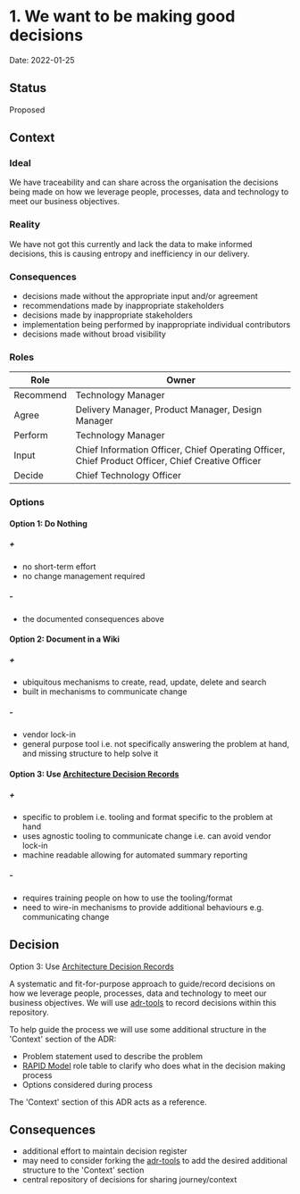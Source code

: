 # 1. We want to be making good decisions

Date: 2022-01-25

## Status

Proposed

## Context

### Ideal

We have traceability and can share across the organisation the decisions being made on how we leverage people, processes, data and technology to meet our business objectives.

### Reality

We have not got this currently and lack the data to make informed decisions, this is causing entropy and inefficiency in our delivery.

### Consequences

* decisions made without the appropriate input and/or agreement
* recommendations made by inappropriate stakeholders
* decisions made by inappropriate stakeholders
* implementation being performed by inappropriate individual contributors
* decisions made without broad visibility

### Roles

| Role | Owner |
|--|--|
| Recommend | Technology Manager |
| Agree | Delivery Manager, Product Manager, Design Manager |
| Perform | Technology Manager |
| Input | Chief Information Officer, Chief Operating Officer, Chief Product Officer, Chief Creative Officer |
| Decide | Chief Technology Officer |

### Options

#### Option 1: Do Nothing

##### +

* no short-term effort
* no change management required

##### -

* the documented consequences above

#### Option 2: Document in a Wiki

##### +

* ubiquitous mechanisms to create, read, update, delete and search
* built in mechanisms to communicate change

##### -

* vendor lock-in
* general purpose tool i.e. not specifically answering the problem at hand, and missing structure to help solve it

#### Option 3: Use [Architecture Decision Records](https://cognitect.com/blog/2011/11/15/documenting-architecture-decisions)

##### +

* specific to problem i.e. tooling and format specific to the problem at hand
* uses agnostic tooling to communicate change i.e. can avoid vendor lock-in
* machine readable allowing for automated summary reporting

##### -

* requires training people on how to use the tooling/format
* need to wire-in mechanisms to provide additional behaviours e.g. communicating change

## Decision

Option 3: Use [Architecture Decision Records](https://cognitect.com/blog/2011/11/15/documenting-architecture-decisions)

A systematic and fit-for-purpose approach to guide/record decisions on how we leverage people, processes, data and technology to meet our business objectives. We will use [adr-tools](https://github.com/npryce/adr-tools) to record decisions within this repository.

To help guide the process we will use some additional structure in the 'Context' section of the ADR:

* Problem statement used to describe the problem
* [RAPID Model](https://www.bain.com/insights/rapid-tool-to-clarify-decision-accountability/) role table to clarify who does what in the decision making process
* Options considered during process

The 'Context' section of this ADR acts as a reference.

## Consequences

* additional effort to maintain decision register
* may need to consider forking the [adr-tools](https://github.com/npryce/adr-tools) to add the desired additional structure to the 'Context' section
* central repository of decisions for sharing journey/context

